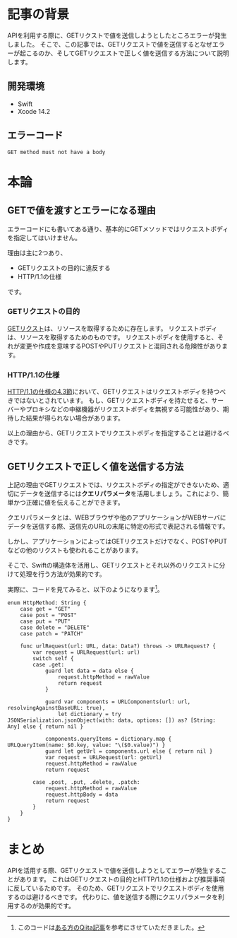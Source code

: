 <!--
title: 【Swift】GETリクエストでAPIを活用し、パラメーターを送信する方法
tags:  Swift, API
-->

# 記事の背景
 APIを利用する際に、GETリクストで値を送信しようとしたところエラーが発生しました。
 そこで、この記事では、GETリクエストで値を送信するとなぜエラーが起こるのか、そしてGETリクエストで正しく値を送信する方法について説明します。

## 開発環境
- Swift
- Xcode 14.2

## エラーコード
`GET method must not have a body`
# 本論
## GETで値を渡すとエラーになる理由
エラーコードにも書いてある通り、基本的にGETメソッドではリクエストボディを指定してはいけません。

理由は主に2つあり、

- GETリクエストの目的に違反する
- HTTP/1.1の仕様

です。

### GETリクエストの目的 
[GETリクスト](https://www.rfc-editor.org/rfc/rfc2616#section-9.3)は、リソースを取得するために存在します。
リクエストボディは、リソースを取得するためのものです。
リクエストボディを使用すると、それが変更や作成を意味するPOSTやPUTリクエストと混同される危険性があります。
<!-- そのため、GETリクエストでは、リクエストボディを使用せず、クエリパラメータなどを利用して情報を送信する -->

### HTTP/1.1の仕様
[HTTP/1.1の仕様の4.3節](https://www.rfc-editor.org/rfc/rfc2616#section-4.3)において、GETリクエストはリクエストボディを持つべきではないとされています。
もし、GETリクエストボディを持たせると、サーバーやプロキシなどの中継機器がリクエストボディを無視する可能性があり、期待した結果が得られない場合があります。

以上の理由から、GETリクエストでリクエストボディを指定することは避けるべきです。

## GETリクエストで正しく値を送信する方法
上記の理由でGETリクエストでは、リクエストボディの指定ができないため、適切にデータを送信するには**クエリパラメータ**を活用しましょう。これにより、簡単かつ正確に値を伝えることができます。

クエリパラメータとは、WEBブラウザや他のアプリケーションがWEBサーバにデータを送信する際、送信先のURLの末尾に特定の形式で表記される情報です。

<!-- しかし、アプリによってはGETリクエスト以外にもPOSTやPUTなど他のリクエストも使用する場合があります。

そこで、Swiftの構造体メソッドを作成して、GETリクエストの場合とその他の場合で分けて処理をさせる良いです。 -->

しかし、アプリケーションによってはGETリクエストだけでなく、POSTやPUTなどの他のリクストも使われることがあります。

そこで、Swiftの構造体を活用し、GETリクエストとそれ以外のリクエストに分けて処理を行う方法が効果的です。

実際に、コードを見てみると、以下のようになります[^1]。

```Swift:Swift
enum HttpMethod: String {
    case get = "GET"
    case post = "POST"
    case put = "PUT"
    case delete = "DELETE"
    case patch = "PATCH"

    func urlRequest(url: URL, data: Data?) throws -> URLRequest? {
        var request = URLRequest(url: url)
        switch self {
        case .get:
            guard let data = data else {
                request.httpMethod = rawValue
                return request
            }

            guard var components = URLComponents(url: url, resolvingAgainstBaseURL: true),
                let dictionary = try JSONSerialization.jsonObject(with: data, options: []) as? [String: Any] else { return nil }

            components.queryItems = dictionary.map { URLQueryItem(name: $0.key, value: "\($0.value)") }
            guard let getUrl = components.url else { return nil }
            var request = URLRequest(url: getUrl)
            request.httpMethod = rawValue
            return request

        case .post, .put, .delete, .patch:
            request.httpMethod = rawValue
            request.httpBody = data
            return request
        }
    }
}
```
[^1]:このコードは[ある方のQiita記事](https://qiita.com/toya108/items/a74a6165f923f9cb0871#%E3%82%AF%E3%83%A9%E3%82%A4%E3%82%A2%E3%83%B3%E3%83%88%E6%9C%AC%E4%BD%93)を参考にさせていただきました。


# まとめ

 APIを活用する際、GETリクエストで値を送信しようとしてエラーが発生することがあります。
 これはGETリクエストの目的とHTTP/1.1の仕様および推奨事項に反しているためです。
 そのため、GETリクエストでリクエストボディを使用するのは避けるべきです。
 代わりに、値を送信する際にクエリパラメータを利用するのが効果的です。
